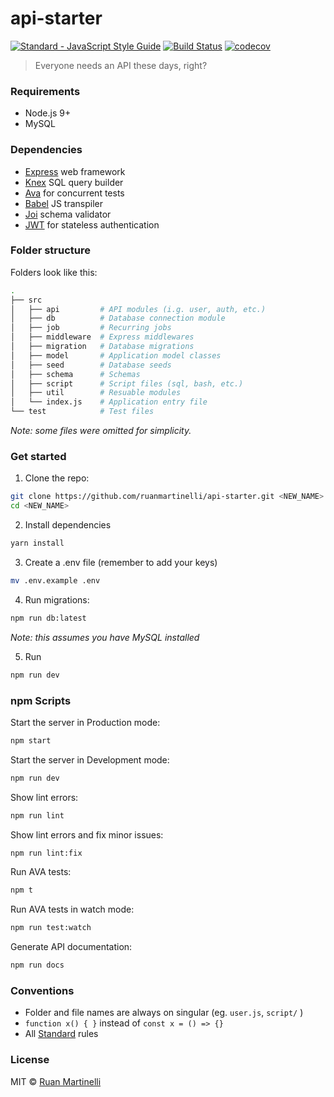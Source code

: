 # api-starter

<a href="https://standardjs.com"><img src="https://img.shields.io/badge/code_style-standard-brightgreen.svg" alt="Standard - JavaScript Style Guide"></a>
[![Build Status](https://travis-ci.org/ruanmartinelli/api-starter.svg?branch=master)](https://travis-ci.org/ruanmartinelli/api-starter)
[![codecov](https://codecov.io/gh/ruanmartinelli/api-starter/branch/master/graph/badge.svg)](https://codecov.io/gh/ruanmartinelli/api-starter)
> Everyone needs an API these days, right?

### Requirements

* Node.js 9+
* MySQL

### Dependencies

* [Express](https://github.com/expressjs/express) web framework
* [Knex](http://knexjs.org/) SQL query builder
* [Ava](https://github.com/avajs) for concurrent tests
* [Babel](https://babeljs.io) JS transpiler
* [Joi](https://github.com/hapijs/joi) schema validator
* [JWT](https://jwt.io/) for stateless authentication

### Folder structure

Folders look like this:

```bash
.
├── src
│   ├── api         # API modules (i.g. user, auth, etc.) 
│   ├── db          # Database connection module
│   ├── job         # Recurring jobs
│   ├── middleware  # Express middlewares
│   ├── migration   # Database migrations
│   ├── model       # Application model classes
│   ├── seed        # Database seeds
│   ├── schema      # Schemas
│   ├── script      # Script files (sql, bash, etc.)
│   ├── util        # Resuable modules
│   └── index.js    # Application entry file
└── test            # Test files

```
_Note: some files were omitted for simplicity._

### Get started

1. Clone the repo:

```bash
git clone https://github.com/ruanmartinelli/api-starter.git <NEW_NAME>
cd <NEW_NAME>
```
2. Install dependencies

```bash
yarn install
```

3. Create a .env file (remember to add your keys)

```bash
mv .env.example .env
```

4. Run migrations:

```bash
npm run db:latest
```
_Note: this assumes you have MySQL installed_

5. Run

```bash
npm run dev
```

### npm Scripts

Start the server in Production mode:
```bash
npm start 
```

Start the server in Development mode:
```bash
npm run dev 
```

Show lint errors:
```bash
npm run lint
```

Show lint errors and fix minor issues:
```bash
npm run lint:fix
```

Run AVA tests:
```bash
npm t
```

Run AVA tests in watch mode:
```bash
npm run test:watch
```

Generate API documentation:
```bash
npm run docs
```

### Conventions

- Folder and file names are always on singular (eg. `user.js`, `script/` )
- `function x() { }` instead of `const x = () => {}`
- All [Standard](https://standardjs.com) rules

### License

MIT © [Ruan Martinelli](http://ruanmartinelli.com)
